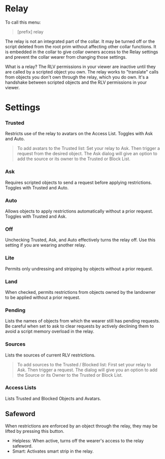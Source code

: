 # Relay

To call this menu:
>[prefix] relay

The relay is not an integrated part of the collar.  It may be turned off or the script deleted from the root prim without affecting other collar functions.  It is embedded in the collar to give collar owners access to the Relay settings and prevent the collar wearer from changing those settings.

What is a relay?  The RLV permissions in your viewer are inactive until they are called by a scripted object you own.  The relay works to "translate" calls from objects you don't own through the relay, which you do own.  It's a handshake between scripted objects and the RLV permissions in your viewer.  

# Settings

### Trusted  
Restricts use of the relay to avatars on the Access List.  Toggles with Ask and Auto.  
>To add avatars to the Trusted list:  Set your relay to Ask. Then trigger a request from the desired object.  The Ask dialog will give an option to add the source or its owner to the Trusted or Block List.  
### Ask 
Requires scripted objects to send a request before applying restrictions.  Toggles with Trusted and Auto.
### Auto  
Allows objects to apply restrictions automatically without a prior request.  Toggles with Trusted and Ask.
### Off  
Unchecking Trusted, Ask, and Auto effectively turns the relay off.  Use this setting if you are wearing another relay.  
### Lite  
Permits only undressing and stripping by objects without a prior request.
### Land
When checked, permits restrictions from objects owned by the landowner to be applied without a prior request.  
### Pending  
Lists the names of objects from which the wearer still has pending requests.  Be careful when set to ask to clear requests by actively declining them to avoid a script memory overload in the relay.
### Sources
Lists the sources of current RLV restrictions.  
>To add sources to the Trusted / Blocked list:  First set your relay to Ask.  Then trigger a request.  The dialog will give you an option to add the Source or its Owner to the Trusted or Block List.

### Access Lists 
Lists Trusted and Blocked Objects and Avatars.

## Safeword  
When restrictions are enforced by an object through the relay, they may be lifted by pressing this button.  
* Helpless:  When active, turns off the wearer's access to the relay safeword.
* Smart: Activates smart strip in the relay.  
